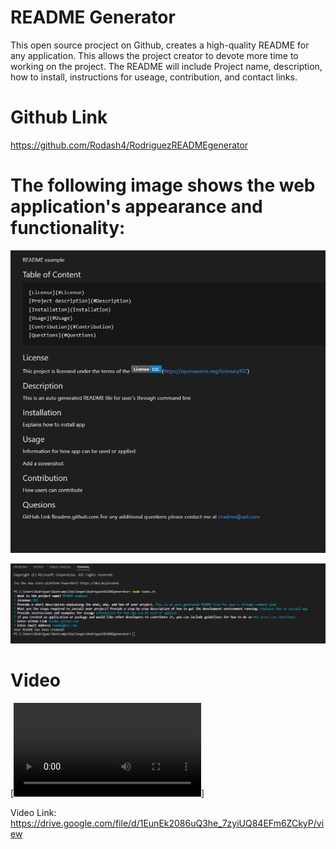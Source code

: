 # README Generator
This open source procject on Github, creates a high-quality README for any application. This allows the project creator to devote more time to working on the project. The README will include Project name, description, how to install, instructions for useage, contribution, and contact links. 

# Github Link
https://github.com/Rodash4/RodriguezREADMEgenerator

# The following image shows the web application's appearance and functionality:


![created](assets\images\READMEExample.PNG)

![Terminal](assets\images\READMETerminal.PNG)


# Video

[![Video](assets\videos\readmevideo.webm)]

Video Link: https://drive.google.com/file/d/1EunEk2086uQ3he_7zyiUQ84EFm6ZCkyP/view

